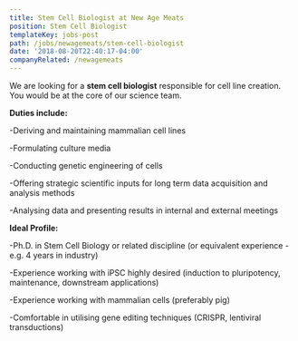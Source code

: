 ```yaml
---
title: Stem Cell Biologist at New Age Meats
position: Stem Cell Biologist
templateKey: jobs-post
path: /jobs/newagemeats/stem-cell-biologist
date: '2018-08-20T22:40:17-04:00'
companyRelated: /newagemeats
---
```

We are looking for a **stem cell biologist** responsible for cell line creation. You would be at the core of our science team.



**Duties include:**

\-Deriving and maintaining mammalian cell lines 

\-Formulating culture media

\-Conducting genetic engineering of cells

\-Offering strategic scientific inputs for long term data acquisition and analysis methods

\-Analysing data and presenting results in internal and external meetings



**Ideal Profile:**

\-Ph.D. in Stem Cell Biology or related discipline (or equivalent experience - e.g. 4 years in industry)

\-Experience working with iPSC highly desired (induction to pluripotency, maintenance, downstream applications)

\-Experience working with mammalian cells (preferably pig)

\-Comfortable in utilising gene editing techniques (CRISPR, lentiviral transductions)
